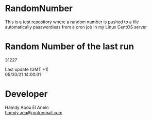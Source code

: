 # RandomNumber    
This is a test repository where a random number is pushed to a file automatically passwordless from a cron job in my Linux CentOS server    
# Random Number of the last run   
31227
      
Last update (GMT +1)    
05/30/21 14:00:01
# Developer    
Hamdy Abou El Anein   
hamdy.aea@protonmail.com
